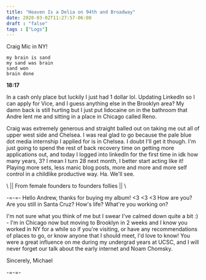 ```yaml
---
title: "Heaven Is a Delia on 94th and Broadway"
date: 2020-03-02T11:27:57-06:00
draft : "false"
tags : ["Logs"]
---
```


Craig Mic in NY!

<!--more-->


```
my brain is sand
my sand was brain
sand won
brain done
```

**18:17**

In a cash only place but luckily I just had 1 dollar lol.
Updating LinkedIn so I can apply for Vice, and I guess anything else in the Brooklyn area?
My damn back is still hurting but I just put lidocaine on in the bathroom that Andre lent me and sitting in a place in Chicago called Reno.

Craig was extremely generous and straight balled out on taking me out all of upper west side and Chelsea. I was real glad to go because the pale blue dot media internship I applied for is in Chelsea. I doubt I'll get it though. I'm just going to spend the rest of back recovery time on getting more applications out, and today I logged into linkedIn for the first time in idk how many years, 3? I mean I turn 28 next month, I better start acting like it! Playing more sets, less manic blog posts, more and more and more self control in a childlike productive way. Ha. We'll see.

\\ || From female founders to founders follies || \\



-=-=-
Hello Andrew, thanks for buying my album! <3 <3 <3 How are you? Are you still in Santa Cruz? How's life? What're you working on?

I'm not sure what you think of me but I swear I've calmed down quite a bit :) - I'm in Chicago now but moving to Brooklyn in 2 weeks and I know you worked in NY for a while so if you're visiting, or have any recommendations of places to go, or know anyone that I should meet, I'd love to know! You were a great influence on me during my undergrad years at UCSC, and I will never forget our talk about the early internet and Noam Chomsky.

Sincerely,
Michael

-=-=-


<!--
1 read


- finish linkedIn, add to poliw.at

- update list of places I'm applying to

- text lourdes

- text aris

- upload PBD highlights through distrokid


2 write

3 music

4 sing

5 YT Vizzies

6 P Call

7 Dance workout

8 POLIW.AT Blog

9 Archive

10 FF L&L

11 Friends & Fam

12 Love & Legacy

 -->
